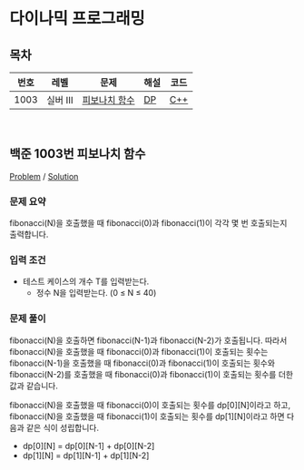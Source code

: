 # 다이나믹 프로그래밍

## 목차

<table>
<thead>
  <tr>
    <th>번호</th>
    <th>레벨</th>
    <th>문제</th>
    <th>해설</th>
    <th>코드</th>
  </tr>
</thead>
<tbody>
  <!-- 문제번호 순으로 정렬한다. -->
  <!--
  <tr>
    <td>번호</td>
    <td>레벨</td>
    <td><a href="문제링크">문제제목</a></td>
    <td><a href="해설링크">알고리즘분류</a></td>
    <td><a href="코드링크">C++</a></td>
  </tr>
  -->
  <tr>
    <td>1003</td>
    <td>실버 Ⅲ</td>
    <td><a href="https://www.acmicpc.net/problem/1003">피보나치 함수</a></td>
    <td><a href="#boj1003">DP</td>
    <td><a href="boj1003.cpp">C++</a></td>
  </tr>
</tbody>
</table>

<br>

## <a id="boj1003">백준 1003번 피보나치 함수</a>

[Problem](https://www.acmicpc.net/problem/1003) / [Solution](boj1003.cpp)

### 문제 요약

fibonacci(N)을 호출했을 때 fibonacci(0)과 fibonacci(1)이 각각 몇 번 호출되는지 출력합니다.

### 입력 조건

- 테스트 케이스의 개수 T를 입력받는다.
  - 정수 N을 입력받는다. (0 ≤ N ≤ 40)

### 문제 풀이

fibonacci(N)을 호출하면 fibonacci(N-1)과 fibonacci(N-2)가 호출됩니다. 따라서 fibonacci(N)을 호출했을 때 fibonacci(0)과 fibonacci(1)이 호출되는 횟수는 fibonacci(N-1)을 호출했을 때 fibonacci(0)과 fibonacci(1)이 호출되는 횟수와 fibonacci(N-2)를 호출했을 때 fibonacci(0)과 fibonacci(1)이 호출되는 횟수를 더한 값과 같습니다.

fibonacci(N)을 호출했을 때 fibonacci(0)이 호출되는 횟수를 dp[0][N]이라고 하고, fibonacci(N)을 호출했을 때 fibonacci(1)이 호출되는 횟수를 dp[1][N]이라고 하면 다음과 같은 식이 성립합니다.

- dp[0][N] = dp[0][N-1] + dp[0][N-2]
- dp[1][N] = dp[1][N-1] + dp[1][N-2]
